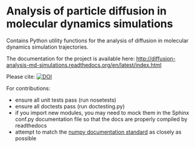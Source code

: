 Analysis of particle diffusion in molecular dynamics simulations
================================================================

Contains Python utility functions for the analysis of diffusion in molecular dynamics simulation trajectories.

The documentation for the project is available here: http://diffusion-analysis-md-simulations.readthedocs.org/en/latest/index.html

Please cite: [![DOI](https://zenodo.org/badge/doi/10.5281/zenodo.11827.png)](http://dx.doi.org/10.5281/zenodo.11827)

For contributions:
  * ensure all unit tests pass (run nosetests)
  * ensure all doctests pass (run doctesting.py)
  * if you import new modules, you may need to mock them in the Sphinx conf.py documentation file so that the docs are properly compiled by readthedocs
  * attempt to match the [numpy documentation standard](https://github.com/numpy/numpy/blob/master/doc/HOWTO_DOCUMENT.rst.txt) as closely as possible
